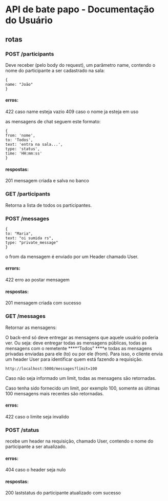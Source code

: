 # API de bate papo - Documentação do Usuário

## rotas

### POST /participants

Deve receber (pelo body do request), um parâmetro name, contendo o nome do participante a ser cadastrado na sala:
```
{
name: "João"
}
```
#### erros: 
422 caso name esteja vazio
409 caso o nome ja esteja em uso

as mensagens de chat seguem este formato:
```
{
from: 'nome',
to: 'Todos',
text: 'entra na sala...',
type: 'status',
time: 'HH:mm:ss'
}
```
#### respostas:

201 mensagem criada e salva no banco

### GET /participants

Retorna a lista de todos os participantes.

### POST /messages
```
{
to: "Maria",
text: "oi sumida rs",
type: "private_message"
}
```
o from da mensagem é enviado por um Header chamado User.

#### errors:
422 erro ao postar mensagem

#### respostas:
201 mensagem criada com sucesso

### GET /messages

Retornar as mensagens:

O back-end só deve entregar as mensagens que aquele usuário poderia ver. Ou seja: deve entregar todas as mensagens públicas, todas as mensagens com o remetente \***\*“Todos” \*\***e todas as mensagens privadas enviadas para ele (to) ou por ele (from).
Para isso, o cliente envia um header User para identificar quem está fazendo a requisição.

```http://localhost:5000/messages?limit=100```

Caso não seja informado um limit, todas as mensagens são retornadas.

Caso tenha sido fornecido um limit, por exemplo 100, somente as últimas 100 mensagens mais recentes são retornadas.

#### erros:
422 caso o limite seja invalido

### POST /status

recebe um header na requisição, chamado User, contendo o nome do participante a ser atualizado.

#### erros:
404 caso o header seja nulo
#### respostas:
200 laststatus do participante atualizado com sucesso
